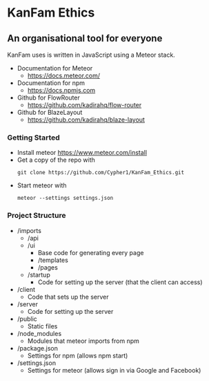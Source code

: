 # KanFam Ethics
## An organisational tool for everyone

KanFam uses is written in JavaScript using a Meteor stack.

- Documentation for Meteor
    - https://docs.meteor.com/
- Documentation for npm
    - https://docs.npmjs.com
- Github for FlowRouter
    - https://github.com/kadirahq/flow-router
- Github for BlazeLayout
    - https://github.com/kadirahq/blaze-layout

### Getting Started

- Install meteor https://www.meteor.com/install
- Get a copy of the repo with
    ```
    git clone https://github.com/Cypher1/KanFam_Ethics.git
    ```
- Start meteor with
    ```
    meteor --settings settings.json
    ```

### Project Structure
- /imports
    - /api
    - /ui
        - Base code for generating every page
        - /templates
        - /pages
    - /startup
        - Code for setting up the server (that the client can access)
- /client
    - Code that sets up the server
- /server
    - Code for setting up the server
- /public
    - Static files
- /node\_modules
    - Modules that meteor imports from npm
- /package.json
    - Settings for npm (allows npm start)
- /settings.json
    - Settings for meteor (allows sign in via Google and Facebook)
